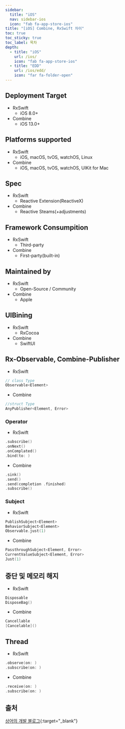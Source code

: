 ```yaml
---
sidebar:
  title: "iOS"
  nav: sidebar-ios
  icon: "fab fa-app-store-ios"
title: "[iOS] Combine, RxSwift 차이"
toc: true
toc_sticky: true
toc_label: 목차
depth: 
  - title: "iOS"
    url: /ios/
    icon: "fab fa-app-store-ios"
  - title: "EDD"
    url: /ios/edd/
    icon: "far fa-folder-open"
---
```

## Deployment Target
* RxSwift
  * iOS 8.0+
* Combine
  * iOS 13.0+
  
## Platforms supported
* RxSwift
  * iOS, macOS, tvOS, watchOS, Linux
* Combine
  * iOS, macOS, tvOS, watchOS, UIKit for Mac

## Spec
* RxSwift
  * Reactive Extension(ReactiveX)
* Combine
  * Reactive Steams(+adjustments)

## Framework Consumpition
* RxSwift
  * Third-party
* Combine
  * First-party(built-in)
  
## Maintained by
* RxSwift
  * Open-Source / Community
* Combine
  * Apple

## UIBining
* RxSwift
  * RxCocoa
* Combine
  * SwiftUI
  
## Rx-Observable, Combine-Publisher
* RxSwift
```swift
// class Type
Observable<Element>
```

* Combine
```swift
//struct Type
AnyPublisher<Element, Error> 
```

### Operator
* RxSwift
```swift
.subscribe()
.onNext()
.onComplated()
.bind(to: )
```
* Combine
```swift
.sink()
.send()
.send(completion .finished)
.subscribe()
```

### Subject
* RxSwift
```swift
PublishSubject<Element>
BehaviorSubject<Element>
Observable.just(1)
```
* Combine
```swift
PassthroughSubject<Element, Error>
CurrentValueSubject<Element, Error>
Just(1)
```

## 중단 및 메모리 해지
* RxSwift
```swift
Disposable 
DisposeBag()
```
* Combine
```swift
Cancellable
[Cancelable]()
```
## Thread
* RxSwift
```swift
.observe(on: )
.subscribe(on: )
```
* Combine
```swift
.receive(on: )
.subscribe(on: )
```
  
  
## 출처
[<i class="fas fa-link"></i> 상어의 개발 블로그](https://www.slideshare.net/shark-sea/combine-vs-rxswift-160610596){:target="_blank"}


